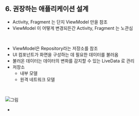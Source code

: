 ## 6. 권장하는 애플리케이션 설계

- Activity, Fragment 는 단지 ViewModel 만을 참조
- ViewModel 이 어떻게 변경되든간 Activity, Fragment 는 노관심

<br/>

- ViewModel은 Repository라는 저장소를 참조
- UI 컴포넌트가 화면을 구성하는 데 필요한 데이터를 불러옴
- 불러온 데이터는 데이터의 변화를 감지할 수 있는 LiveData 로 관리
- 저장소
    - 내부 모델
    - 원격 네트워크 모델

<br/>

![그림]()

- 
